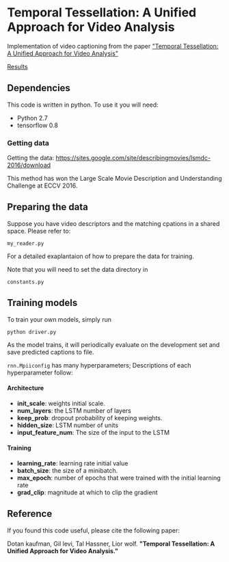 # Temporal Tessellation: A Unified Approach for Video Analysis


Implementation of video captioning from the paper ["Temporal Tessellation: A Unified Approach for Video Analysis"](https://arxiv.org/abs/1612.06950)

[Results](https://www.youtube.com/watch?v=XPcvNxhoh58)

## Dependencies

This code is written in python. To use it you will need:

* Python 2.7
* tensorflow 0.8

### Getting data
Getting the data:
https://sites.google.com/site/describingmovies/lsmdc-2016/download

This method has won the Large Scale Movie Description and Understanding Challenge at ECCV 2016. 


## Preparing the data

Suppose you have video descriptors and the matching cpations in a shared space. 
Please refer to:

    my_reader.py

For a detailed exaplantaion of how to prepare the data for training.

Note that you will need to set the data directory in 

    constants.py

## Training  models

To train your own models, simply run 

    python driver.py

As the model trains, it will periodically evaluate on the development set and save predicted captions to file. 

`rnn.Mpiiconfig` has many hyperparameters;
Descriptions of each hyperparameter follow:


#### Architecture
* **init_scale**: weights initial scale.
* **num_layers**: the LSTM number of layers
* **keep_prob**: dropout probability of keeping weights.
* **hidden_size**: LSTM number of units
* **input_feature_num**: The size of the input to the LSTM

#### Training
* **learning_rate**: learning rate initial value
* **batch_size**: the size of a minibatch.
* **max_epoch**: number of epochs that were trained with the initial learning rate
* **grad_clip**: magnitude at which to clip the gradient

## Reference

If you found this code useful, please cite the following paper:

Dotan kaufman, Gil levi, Tal Hassner, Lior wolf. **"Temporal Tessellation: A Unified Approach for Video Analysis."** 
